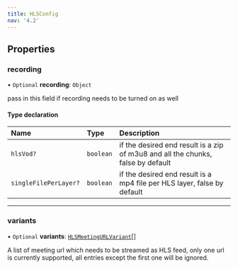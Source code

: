 ```yaml
---
title: HLSConfig
nav: '4.2'
---
```


## Properties

### recording

• `Optional` **recording**: `Object`

pass in this field if recording needs to be turned on as well

#### Type declaration

| Name                  | Type      | Description                                                                     |
| :-------------------- | :-------- | :------------------------------------------------------------------------------ |
| `hlsVod?`             | `boolean` | if the desired end result is a zip of m3u8 and all the chunks, false by default |
| `singleFilePerLayer?` | `boolean` | if the desired end result is a mp4 file per HLS layer, false by default         |

---

### variants

• `Optional` **variants**: [`HLSMeetingURLVariant`](/api-reference/javascript/v2/interfaces/HLSMeetingURLVariant)[]

A list of meeting url which needs to be streamed as HLS feed, only one url is currently supported, all entries
except the first one will be ignored.
